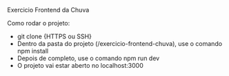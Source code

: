 Exercicio Frontend da Chuva

Como rodar o projeto:

- git clone {HTTPS ou SSH}
- Dentro da pasta do projeto (/exercicio-frontend-chuva), use o comando npm install
- Depois de completo, use o comando npm run dev
- O projeto vai estar aberto no localhost:3000
